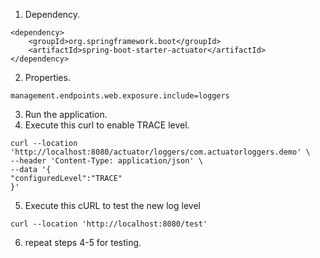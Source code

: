 1. Dependency.
```
<dependency>
    <groupId>org.springframework.boot</groupId>
    <artifactId>spring-boot-starter-actuator</artifactId>
</dependency>
```
2. Properties.
```
management.endpoints.web.exposure.include=loggers
```
3. Run the application.
4. Execute this curl to enable TRACE level.
```
curl --location 'http://localhost:8080/actuator/loggers/com.actuatorloggers.demo' \
--header 'Content-Type: application/json' \
--data '{
"configuredLevel":"TRACE"
}'
```

5. Execute this cURL to test the new log level
```
curl --location 'http://localhost:8080/test'
```

6. repeat steps 4-5 for testing.
